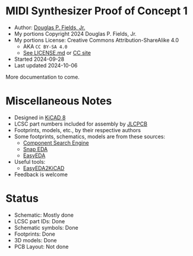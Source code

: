 # MIDI Synthesizer Proof of Concept 1

* Author: [Douglas P. Fields, Jr.](mailto:symbolics@lisp.engineer)
* My portions Copyright 2024 Douglas P. Fields, Jr.
* My portions License: Creative Commons Attribution-ShareAlike 4.0
  * AKA `CC BY-SA 4.0`
  * [See LICENSE.md](LICENSE.md) or [CC site](https://creativecommons.org/licenses/by-sa/4.0/deed.en)
* Started 2024-09-28
* Last updated 2024-10-06

More documentation to come.

# Miscellaneous Notes

* Designed in [KiCAD 8](https://www.kicad.org/)
* LCSC part numbers included for assembly by [JLCPCB](https://jlcpcb.com/)
* Footprints, models, etc., by their respective authors
* Some footprints, schematics, models are from these sources:
  * [Component Search Engine](https://componentsearchengine.com)
  * [Snap EDA](https://snapeda.com)
  * [EasyEDA](https://easyeda.com)
* Useful tools:
  * [EasyEDA2KiCAD](https://github.com/uPesy/easyeda2kicad.py)
* Feedback is welcome

# Status

* Schematic: Mostly done
* LCSC part IDs: Done
* Schematic symbols: Done
* Footprints: Done
* 3D models: Done
* PCB Layout: Not done
